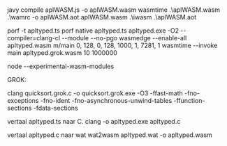 #
javy compile aplWASM.js -o aplWASM.wasm
wasmtime .\aplWASM.wasm
.\wamrc -o aplWASM.aot aplWASM.wasm
.\iwasm .\aplWASM.aot


porf -t apltyped.ts 
porf native apltyped.ts apltyped.exe  -O2 --compiler=clang-cl --module --no-pgo
wasmedge --enable-all apltyped.wasm m/main 0, 128, 0, 128, 1000, 1, 7281, 1
wasmtime --invoke main apltyped.grok.wasm 10 1000000

node --experimental-wasm-modules

GROK:

clang quicksort.grok.c -o quicksort.grok.exe -O3   -ffast-math -fno-exceptions -fno-ident -fno-asynchronous-unwind-tables -ffunction-sections -fdata-sections 

vertaal apltyped.ts naar C.
clang -o apltyped.exe apltyped.c

vertaal apltyped.c naar wat
wat2wasm apltyped.wat -o apltyped.wasm